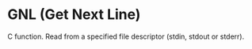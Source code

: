 # GNL (Get Next Line)

C function. Read from a specified file descriptor (stdin, stdout or stderr).
